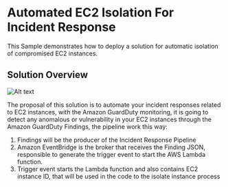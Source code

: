 # Automated EC2 Isolation For Incident Response
This Sample demonstrates how to deploy a solution for automatic isolation of compromised EC2 instances.

## Solution Overview
![Alt text](https://d195kho0tyqjph.cloudfront.net/GitHub/EC2-Isolation-Blogpost-Diagram.drawio.png "Solution Overview")

The proposal of this solution is to automate your incident responses related to EC2 instances, with the Amazon GuardDuty monitoring, it is going to detect any anomalous or vulnerability in your EC2 instances through the Amazon GuardDuty Findings, the pipeline work this way:
1. Findings will be the producer of the Incident Response Pipeline
2. Amazon EventBridge is the broker that receives the Finding JSON, responsible to generate the trigger event to start the AWS Lambda function.
3. Trigger event starts the Lambda function and also contains EC2 instance ID, that will be used in the code to the isolate instance process  

